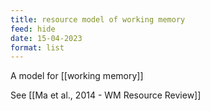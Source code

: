 ```yaml
---
title: resource model of working memory
feed: hide
date: 15-04-2023
format: list
---
```



A model for [[working memory]]

See [[Ma et al., 2014 - WM Resource Review]]